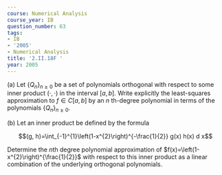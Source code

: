 ```yaml
---
course: Numerical Analysis
course_year: IB
question_number: 63
tags:
- IB
- '2005'
- Numerical Analysis
title: '2.II.18F '
year: 2005
---
```



(a) Let $\left\{Q_{n}\right\}_{n \geqslant 0}$ be a set of polynomials orthogonal with respect to some inner product $(\cdot, \cdot)$ in the interval $[a, b]$. Write explicitly the least-squares approximation to $f \in C[a, b]$ by an $n$ th-degree polynomial in terms of the polynomials $\left\{Q_{n}\right\}_{n \geqslant 0}$.

(b) Let an inner product be defined by the formula

$$(g, h)=\int_{-1}^{1}\left(1-x^{2}\right)^{-\frac{1}{2}} g(x) h(x) d x$$

Determine the $n$th degree polynomial approximation of $f(x)=\left(1-x^{2}\right)^{\frac{1}{2}}$ with respect to this inner product as a linear combination of the underlying orthogonal polynomials.